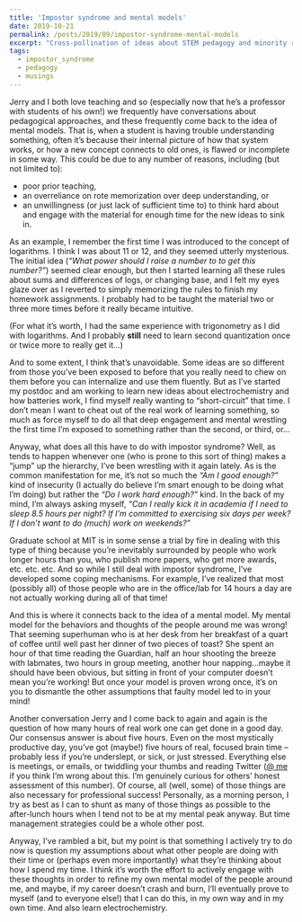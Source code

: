```yaml
---
title: 'Impostor syndrome and mental models'
date: 2019-10-21
permalink: /posts/2019/09/impostor-syndrome-mental-models
excerpt: "Cross-pollination of ideas about STEM pedagogy and minority representation."
tags:
  - impostor_syndrome
  - pedagogy
  - musings
---
```


Jerry and I both love teaching and so (especially now that he’s a professor with students of his own!) we frequently have conversations about pedagogical approaches, and these frequently come back to the idea of mental models. That is, when a student is having trouble understanding something, often it’s because their internal picture of how that system works, or how a new concept connects to old ones, is flawed or incomplete in some way. This could be due to any number of reasons, including (but not limited to):

* poor prior teaching,
* an overreliance on rote memorization over deep understanding, or
* an unwillingness (or just lack of sufficient time to) to think hard about and engage with the material for enough time for the new ideas to sink in.

As an example, I remember the first time I was introduced to the concept of logarithms. I think I was about 11 or 12, and they seemed utterly mysterious. The initial idea (_“What power should I raise a number to to get this number?”_) seemed clear enough, but then I started learning all these rules about sums and differences of logs, or changing base, and I felt my eyes glaze over as I reverted to simply memorizing the rules to finish my homework assignments. I probably had to be taught the material two or three more times before it really became intuitive.

(For what it’s worth, I had the same experience with trigonometry as I did with logarithms. And I probably **still** need to learn second quantization once or twice more to really get it...)

And to some extent, I think that’s unavoidable. Some ideas are so different from those you’ve been exposed to before that you really need to chew on them before you can internalize and use them fluently. But as I’ve started my postdoc and am working to learn new ideas about electrochemistry and how batteries work, I find myself really wanting to “short-circuit” that time. I don’t mean I want to cheat out of the real work of learning something, so much as force myself to do all that deep engagement and mental wrestling the first time I’m exposed to something rather than the second, or third, or...

Anyway, what does all this have to do with impostor syndrome? Well, as tends to happen whenever one (who is prone to this sort of thing) makes a “jump” up the hierarchy, I’ve been wrestling with it again lately. As is the common manifestation for me, it’s not so much the _“Am I good enough?”_ kind of insecurity (I actually do believe I’m smart enough to be doing what I’m doing) but rather the _“Do I work hard enough?”_ kind. In the back of my mind, I’m always asking myself, _“Can I really kick it in academia if I need to sleep 8.5 hours per night? If I’m committed to exercising six days per week? If I don’t want to do (much) work on weekends?”_

Graduate school at MIT is in some sense a trial by fire in dealing with this type of thing because you’re inevitably surrounded by people who work longer hours than you, who publish more papers, who get more awards, etc. etc. etc. And so while I still deal with impostor syndrome, I’ve developed some coping mechanisms. For example, I’ve realized that most (possibly all) of those people who are in the office/lab for 14 hours a day are not actually working during all of that time!

And this is where it connects back to the idea of a mental model. My mental model for the behaviors and thoughts of the people around me was wrong! That seeming superhuman who is at her desk from her breakfast of a quart of coffee until well past her dinner of two pieces of toast? She spent an hour of that time reading the Guardian, half an hour shooting the breeze with labmates, two hours in group meeting, another hour napping...maybe it should have been obvious, but sitting in front of your computer doesn’t mean you’re working! But once your model is proven wrong once, it’s on you to dismantle the other assumptions that faulty model led to in your mind!

Another conversation Jerry and I come back to again and again is the question of how many hours of real work one can get done in a good day. Our consensus answer is about five hours. Even on the most mystically productive day, you’ve got (maybe!) five hours of real, focused brain time – probably less if you’re underslept, or sick, or just stressed. Everything else is meetings, or emails, or twiddling your thumbs and reading Twitter ([@ me](https://twitter.com/intent/tweet?text=%40rachel_kurchin%20&original_referer=https://clicktotweet.com&related=clicktotweet) if you think I’m wrong about this. I’m genuinely curious for others’ honest assessment of this number). Of course, all (well, some) of those things are also necessary for professional success! Personally, as a morning person, I try as best as I can to shunt as many of those things as possible to the after-lunch hours when I tend not to be at my mental peak anyway. But time management strategies could be a whole other post.

Anyway, I’ve rambled a bit, but my point is that something I actively try to do now is question my assumptions about what other people are doing with their time or (perhaps even more importantly) what they’re thinking about how I spend my time. I think it’s worth the effort to actively engage with these thoughts in order to refine my own mental model of the people around me, and maybe, if my career doesn’t crash and burn, I’ll eventually prove to myself (and to everyone else!) that I can do this, in my own way and in my own time. And also learn electrochemistry.
